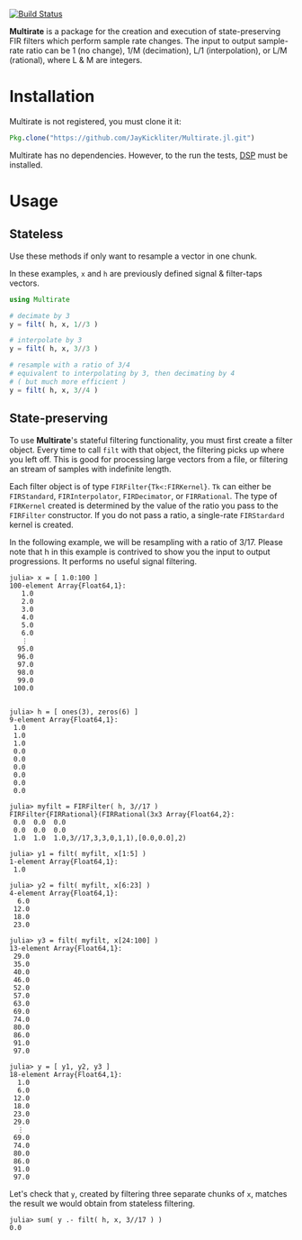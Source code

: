 [![Build Status](https://travis-ci.org/JayKickliter/Multirate.jl.svg?branch=master)](https://travis-ci.org/JayKickliter/Multirate.jl)

**Multirate** is a package for the creation and execution of state-preserving FIR filters which perform sample rate changes. The input to output sample-rate ratio can be 1 (no change), 1/M (decimation), L/1 (interpolation), or L/M (rational), where L & M are integers.


# Installation

Multirate is not registered, you must clone it it:

```julia
Pkg.clone("https://github.com/JayKickliter/Multirate.jl.git")
```

Multirate has no dependencies. However, to the run the tests, [DSP](https://github.com/JuliaDSP/DSP.jl.git) must be installed.

# Usage

## Stateless ##

Use these methods if only want to resample a vector in one chunk.

In these examples, `x` and `h` are previously defined signal & filter-taps vectors.

```julia
using Multirate

# decimate by 3
y = filt( h, x, 1//3 )

# interpolate by 3 
y = filt( h, x, 3//3 )

# resample with a ratio of 3/4
# equivalent to interpolating by 3, then decimating by 4
# ( but much more efficient )
y = filt( h, x, 3//4 )
```

## State-preserving ##

To use **Multirate**'s stateful filtering functionality, you must first create a filter object. Every time to call `filt` with that object, the filtering picks up where you left off. This is good for processing large vectors from a file, or filtering an stream of samples with indefinite length.

Each filter object is of type `FIRFilter{Tk<:FIRKernel}`. `Tk` can either be `FIRStandard`, `FIRInterpolator`, `FIRDecimator`, or `FIRRational`. The type of `FIRKernel` created is determined by the value of the ratio you pass to the `FIRFilter` constructor. If you do not pass a ratio, a single-rate `FIRStardard` kernel is created.

In the following example, we will be resampling with a ratio of 3/17. Please note that h in this example is contrived to show you the input to output progressions. It performs no useful signal filtering.

```jlcon
julia> x = [ 1.0:100 ]
100-element Array{Float64,1}:
   1.0
   2.0
   3.0
   4.0
   5.0
   6.0
   ⋮
  95.0
  96.0
  97.0
  98.0
  99.0
 100.0


julia> h = [ ones(3), zeros(6) ]
9-element Array{Float64,1}:
 1.0
 1.0
 1.0
 0.0
 0.0
 0.0
 0.0
 0.0
 0.0

julia> myfilt = FIRFilter( h, 3//17 )
FIRFilter{FIRRational}(FIRRational(3x3 Array{Float64,2}:
 0.0  0.0  0.0
 0.0  0.0  0.0
 1.0  1.0  1.0,3//17,3,3,0,1,1),[0.0,0.0],2)

julia> y1 = filt( myfilt, x[1:5] )
1-element Array{Float64,1}:
 1.0

julia> y2 = filt( myfilt, x[6:23] )
4-element Array{Float64,1}:
  6.0
 12.0
 18.0
 23.0

julia> y3 = filt( myfilt, x[24:100] )
13-element Array{Float64,1}:
 29.0
 35.0
 40.0
 46.0
 52.0
 57.0
 63.0
 69.0
 74.0
 80.0
 86.0
 91.0
 97.0

julia> y = [ y1, y2, y3 ]
18-element Array{Float64,1}:
  1.0
  6.0
 12.0
 18.0
 23.0
 29.0
  ⋮
 69.0
 74.0
 80.0
 86.0
 91.0
 97.0
```

Let's check that `y`, created by filtering three separate chunks of `x`, matches the result we would obtain from stateless filtering.

```jlcon
julia> sum( y .- filt( h, x, 3//17 ) )
0.0
```